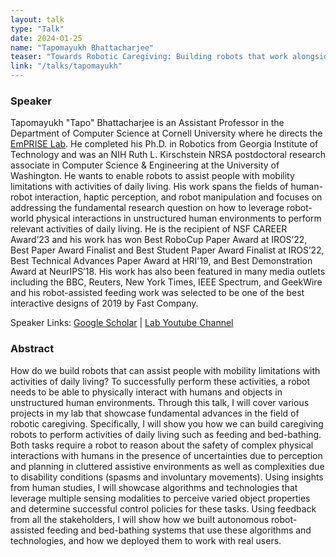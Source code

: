 ```yaml
---
layout: talk
type: "Talk"
date: 2024-01-25
name: "Tapomayukh Bhattacharjee"
teaser: "Towards Robotic Caregiving: Building robots that work alongside human stakeholders"
link: "/talks/tapomayukh"
---
```



### Speaker 
Tapomayukh "Tapo" Bhattacharjee is an Assistant Professor in the Department of Computer Science at Cornell University where he directs the [EmPRISE Lab](https://emprise.cs.cornell.edu/). He completed his Ph.D. in Robotics from Georgia Institute of Technology and was an NIH Ruth L. Kirschstein NRSA postdoctoral research associate in Computer Science & Engineering at the University of Washington. He wants to enable robots to assist people with mobility limitations with activities of daily living. His work spans the fields of human-robot interaction, haptic perception, and robot manipulation and focuses on addressing the fundamental research question on how to leverage robot-world physical interactions in unstructured human environments to perform relevant activities of daily living. He is the recipient of NSF CAREER Award’23 and his work has won Best RoboCup Paper Award at IROS’22, Best Paper Award Finalist and Best Student Paper Award Finalist at IROS’22, Best Technical Advances Paper Award at HRI'19, and Best Demonstration Award at NeurIPS’18. His work has also been featured in many media outlets including the BBC, Reuters, New York Times, IEEE Spectrum, and GeekWire and his robot-assisted feeding work was selected to be one of the best interactive designs of 2019 by Fast Company.

Speaker Links: [Google Scholar](https://scholar.google.com/citations?user=X1zsXTgAAAAJ) | [Lab Youtube Channel](https://www.youtube.com/@empriselab7113/videos)


### Abstract
How do we build robots that can assist people with mobility limitations with activities of daily living? To successfully perform these activities, a robot needs to be able to physically interact with humans and objects in unstructured human environments. Through this talk, I will cover various projects in my lab that showcase fundamental advances in the field of robotic caregiving. Specifically, I will show you how we can build caregiving robots to perform activities of daily living such as feeding and bed-bathing. Both tasks require a robot to reason about the safety of complex physical interactions with humans in the presence of uncertainties due to perception and planning in cluttered assistive environments as well as complexities due to disability conditions (spasms and involuntary movements). Using insights from human studies, I will showcase algorithms and technologies that leverage multiple sensing modalities to perceive varied object properties and determine successful control policies for these tasks. Using feedback from all the stakeholders, I will show how we built autonomous robot-assisted feeding and bed-bathing systems that use these algorithms and technologies, and how we deployed them to work with real users.